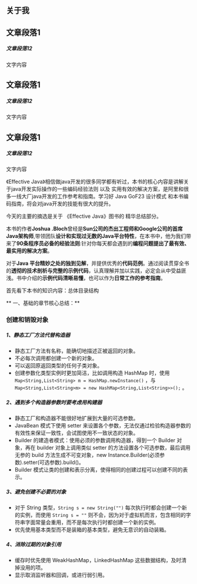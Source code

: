 ## 关于我

## 文章段落1
##### 文章段落12
文字内容
## 文章段落1
##### 文章段落12
文字内容
## 文章段落1
##### 文章段落12
文字内容

《Effective Java》相信做java开发的很多同学都有听过，本书的核心内容是讲解关于java开发实际操作的一些编码经验法则 以及 实用有效的解决方案，是阿里和很多一线大厂java开发的工作参考和指南。学习好 Java GoF23 设计模式 和本书编码指南，将会对java开发的技能有很大的提升。

今天的主要的摘选是关于 《Effective Java》图书的 精华总结部分。

本书的作者**Joshua .Bloch**曾经是**Sun公司的杰出工程师和Google公司的首席Java架构师**,带领团队**设计和实现过无数的Java平台特性**，在本书中，他为我们带来了**90条程序员必备的经验法则**:针对你每天都会遇到的**编程问题提出了最有效、最实用的解决方案**。

对于**Java 平台精妙之处的独到见解**，并提供优秀的**代码范例**。通过阅读贯穿全书的**透彻的技术剖析与完整的示例代码**，认真理解并加以实践，必定会从中受益匪浅。书中介绍的**示例代码清晰易懂**，也可以作为**日常工作的参考指南**。



首先看下本书的知识内容：总体目录结构





**
一、基础的章节核心总结：**

### 创建和销毁对象

##### 1、静态工厂方法代替构造器

- 静态工厂方法有名称，能确切地描述正被返回的对象。
- 不必每次调用都创建一个新的对象。
- 可以返回原返回类型的任何子类对象。
- 创建参数化类型实例时更加简洁，比如调用构造 HashMap 时，使用 `Map<String,List<String> m = HashMap.newInstance()` ，与 `Map<String,List<String>m> = new HashMap<String,List<String>>();` 。

##### 2、遇到多个构造器参数时要考虑用构建器

- 静态工厂和构造器不能很好地扩展到大量的可选参数。
- JavaBean 模式下使用 setter 来设置各个参数，无法仅通过检验构造器参数的有效性来保证一致性，会试图使用不一致状态的对象。
- Builder 的建造者模式：使用必须的参数调用构造器，得到一个 Builder 对象，再在 builder 对象上调用类似 setter 的方法设置各个可选参数，最后调用无参的 build 方法生成不可变对象，new Instance.Builder(必须参数).setter(可选参数).build()。
- Builder 模式让类的创建和表示分离，使得相同的创建过程可以创建不同的表示。

##### 3、避免创建不必要的对象

- 对于 String 类型，`String s = new String("")` 每次执行时都会创建一个新的实例，而使用 `String s = ""` 则不会，因为对于虚拟机而言，包含相同的字符串字面常量会重用，而不是每次执行时都创建一个新的实例。
- 优先使用基本类型而不是装箱的基本类型，避免无意识的自动装箱。

##### 4、消除过期的对象引用

- 缓存时优先使用 WeakHashMap，LinkedHashMap 这些数据结构，及时清掉没用的项。
- 显示取消监听器和回调，或进行弱引用。